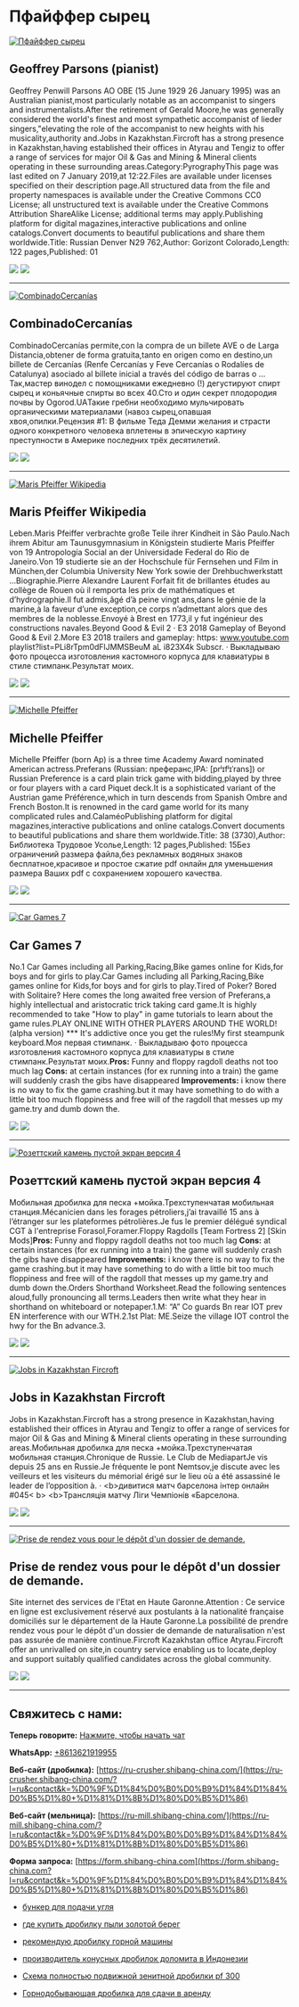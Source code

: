# Пфайффер сырец

<a href="https://swt.shibang-china.com/?l=ru&img&k=%D0%9F%D1%84%D0%B0%D0%B9%D1%84%D1%84%D0%B5%D1%80+%D1%81%D1%8B%D1%80%D0%B5%D1%86" target="_blank">![Пфайффер сырец](http://static.shibang-china.com/all-800x300/1410.jpg)</a>

## Geoffrey Parsons (pianist)
Geoffrey Penwill Parsons AO OBE (15 June 1929 26 January 1995) was an Australian pianist,most particularly notable as an accompanist to singers and instrumentalists.After the retirement of Gerald Moore,he was generally considered the world's finest and most sympathetic accompanist of lieder singers,&quot;elevating the role of the accompanist to new heights with his musicality,authority and.Jobs in Kazakhstan.Fircroft has a strong presence in Kazakhstan,having established their offices in Atyrau and Tengiz to offer a range of services for major Oil &amp; Gas and Mining &amp; Mineral clients operating in these surrounding areas.Category:PyrographyThis page was last edited on 7 January 2019,at 12:22.Files are available under licenses specified on their description page.All structured data from the file and property namespaces is available under the Creative Commons CC0 License; all unstructured text is available under the Creative Commons Attribution ShareAlike License; additional terms may apply.Publishing platform for digital magazines,interactive publications and online catalogs.Convert documents to beautiful publications and share them worldwide.Title: Russian Denver N29 762,Author: Gorizont Colorado,Length: 122 pages,Published: 01


<a href="https://whatsapp.shibangsoft.com/WhatsApp.php" target="_blank" title="WhatsApp">![](http://static.shibang-china.com/icon/whatsapp.png)</a> <a href="https://swt.shibang-china.com/?l=ru&icon&k=%D0%9F%D1%84%D0%B0%D0%B9%D1%84%D1%84%D0%B5%D1%80+%D1%81%D1%8B%D1%80%D0%B5%D1%86" target="_blank">![](http://static.shibang-china.com/icon/chat-ru.png)</a>

---

<a href="https://swt.shibang-china.com/?l=ru&img&k=%D0%9F%D1%84%D0%B0%D0%B9%D1%84%D1%84%D0%B5%D1%80+%D1%81%D1%8B%D1%80%D0%B5%D1%86" target="_blank">![CombinadoCercan&#237;as](http://static.shibang-china.com/all-800x300/808.jpg)</a>

## CombinadoCercan&#237;as
CombinadoCercan&#237;as permite,con la compra de un billete AVE o de Larga Distancia,obtener de forma gratuita,tanto en origen como en destino,un billete de Cercan&#237;as (Renfe Cercan&#237;as y Feve Cercan&#237;as o Rodal&#237;es de Catalunya) asociado al billete inicial a trav&#233;s del c&#243;digo de barras o …Так,мастер винодел с помощниками ежедневно (!) дегустируют спирт сырец и коньячные спирты во всех 40.Сто и один секрет плодородия почвы by Ogorod.UAТакие гребни необходимо мульчировать органическими материалами (навоз сырец,опавшая хвоя,опилки.Рецензия #1: В фильме Теда Демми желания и страсти одного конкретного человека вплетены в эпическую картину преступности в Америке последних трёх десятилетий.


<a href="https://whatsapp.shibangsoft.com/WhatsApp.php" target="_blank" title="WhatsApp">![](http://static.shibang-china.com/icon/whatsapp.png)</a> <a href="https://swt.shibang-china.com/?l=ru&icon&k=%D0%9F%D1%84%D0%B0%D0%B9%D1%84%D1%84%D0%B5%D1%80+%D1%81%D1%8B%D1%80%D0%B5%D1%86" target="_blank">![](http://static.shibang-china.com/icon/chat-ru.png)</a>

---

<a href="https://swt.shibang-china.com/?l=ru&img&k=%D0%9F%D1%84%D0%B0%D0%B9%D1%84%D1%84%D0%B5%D1%80+%D1%81%D1%8B%D1%80%D0%B5%D1%86" target="_blank">![Maris Pfeiffer Wikipedia](http://static.shibang-china.com/all-800x300/877.jpg)</a>

## Maris Pfeiffer Wikipedia
Leben.Maris Pfeiffer verbrachte gro&#223;e Teile ihrer Kindheit in S&#227;o Paulo.Nach ihrem Abitur am Taunusgymnasium in K&#246;nigstein studierte Maris Pfeiffer von 19 Antropolog&#237;a Social an der Universidade Federal do Rio de Janeiro.Von 19 studierte sie an der Hochschule f&#252;r Fernsehen und Film in M&#252;nchen,der Columbia University New York sowie der Drehbuchwerkstatt …Biographie.Pierre Alexandre Laurent Forfait fit de brillantes &#233;tudes au coll&#232;ge de Rouen o&#249; il remporta les prix de math&#233;matiques et d’hydrographie.Il fut admis,&#226;g&#233; d’&#224; peine vingt ans,dans le g&#233;nie de la marine,&#224; la faveur d’une exception,ce corps n’admettant alors que des membres de la noblesse.Envoy&#233; &#224; Brest en 1773,il y fut ing&#233;nieur des constructions navales.Beyond Good &amp; Evil 2&nbsp;&#0183;&#32;E3 2018 Gameplay of Beyond Good &amp; Evil 2.More E3 2018 trailers and gameplay: https: www.youtube.com playlist?list=PLi8rTpm0dFlJMMSBeuM aL i823X4k Subscr.&nbsp;&#0183;&#32;Выкладываю фото процесса изготовления кастомного корпуса для клавиатуры в стиле стимпанк.Результат моих.


<a href="https://whatsapp.shibangsoft.com/WhatsApp.php" target="_blank" title="WhatsApp">![](http://static.shibang-china.com/icon/whatsapp.png)</a> <a href="https://swt.shibang-china.com/?l=ru&icon&k=%D0%9F%D1%84%D0%B0%D0%B9%D1%84%D1%84%D0%B5%D1%80+%D1%81%D1%8B%D1%80%D0%B5%D1%86" target="_blank">![](http://static.shibang-china.com/icon/chat-ru.png)</a>

---

<a href="https://swt.shibang-china.com/?l=ru&img&k=%D0%9F%D1%84%D0%B0%D0%B9%D1%84%D1%84%D0%B5%D1%80+%D1%81%D1%8B%D1%80%D0%B5%D1%86" target="_blank">![Michelle Pfeiffer](http://static.shibang-china.com/all-800x300/953.jpg)</a>

## Michelle Pfeiffer
Michelle Pfeiffer (born Ap) is a three time Academy Award nominated American actress.Preferans (Russian: преферанс,IPA: [prʲɪfʲɪˈrans]) or Russian Preference is a card plain trick game with bidding,played by three or four players with a card Piquet deck.It is a sophisticated variant of the Austrian game Pr&#233;f&#233;rence,which in turn descends from Spanish Ombre and French Boston.It is renowned in the card game world for its many complicated rules and.Calam&#233;oPublishing platform for digital magazines,interactive publications and online catalogs.Convert documents to beautiful publications and share them worldwide.Title: 38 (3730),Author: Библиотека Трудовое Усолье,Length: 12 pages,Published: 15Без ограничений размера файла,без рекламных водяных знаков бесплатное,красивое и простое сжатие pdf онлайн для уменьшения размера Ваших pdf с сохранением хорошего качества.


<a href="https://whatsapp.shibangsoft.com/WhatsApp.php" target="_blank" title="WhatsApp">![](http://static.shibang-china.com/icon/whatsapp.png)</a> <a href="https://swt.shibang-china.com/?l=ru&icon&k=%D0%9F%D1%84%D0%B0%D0%B9%D1%84%D1%84%D0%B5%D1%80+%D1%81%D1%8B%D1%80%D0%B5%D1%86" target="_blank">![](http://static.shibang-china.com/icon/chat-ru.png)</a>

---

<a href="https://swt.shibang-china.com/?l=ru&img&k=%D0%9F%D1%84%D0%B0%D0%B9%D1%84%D1%84%D0%B5%D1%80+%D1%81%D1%8B%D1%80%D0%B5%D1%86" target="_blank">![Car Games 7](http://static.shibang-china.com/all-800x300/375.jpg)</a>

## Car Games 7
No.1 Car Games including all Parking,Racing,Bike games online for Kids,for boys and for girls to play.Car Games including all Parking,Racing,Bike games online for Kids,for boys and for girls to play.Tired of Poker? Bored with Solitaire? Here comes the long awaited free version of Preferans,a highly intellectual and aristocratic trick taking card game.It is highly recommended to take &quot;How to play&quot; in game tutorials to learn about the game rules.PLAY ONLINE WITH OTHER PLAYERS AROUND THE WORLD! (alpha version) *** It's addictive once you get the rules!My first steampunk keyboard.Моя первая стимпанк.&nbsp;&#0183;&#32;Выкладываю фото процесса изготовления кастомного корпуса для клавиатуры в стиле стимпанк.Результат моих.**Pros:** Funny and floppy ragdoll deaths not too much lag **Cons:** at certain instances (for ex running into a train) the game will suddenly crash the gibs have disappeared **Improvements:** i know there is no way to fix the game crashing.but it may have something to do with a little bit too much floppiness and free will of the ragdoll that messes up my game.try and dumb down the.


<a href="https://whatsapp.shibangsoft.com/WhatsApp.php" target="_blank" title="WhatsApp">![](http://static.shibang-china.com/icon/whatsapp.png)</a> <a href="https://swt.shibang-china.com/?l=ru&icon&k=%D0%9F%D1%84%D0%B0%D0%B9%D1%84%D1%84%D0%B5%D1%80+%D1%81%D1%8B%D1%80%D0%B5%D1%86" target="_blank">![](http://static.shibang-china.com/icon/chat-ru.png)</a>

---

<a href="https://swt.shibang-china.com/?l=ru&img&k=%D0%9F%D1%84%D0%B0%D0%B9%D1%84%D1%84%D0%B5%D1%80+%D1%81%D1%8B%D1%80%D0%B5%D1%86" target="_blank">![Розеттский камень пустой экран версия 4](http://static.shibang-china.com/all-800x300/1061.jpg)</a>

## Розеттский камень пустой экран версия 4
Мобильная дробилка для песка +мойка.Трехступенчатая мобильная станция.M&#233;canicien dans les forages p&#233;troliers,j’ai travaill&#233; 15 ans &#224; l’&#233;tranger sur les plateformes p&#233;troli&#232;res.Je fus le premier d&#233;l&#233;gu&#233; syndical CGT &#224; l'entreprise Forasol,Foramer.Floppy Ragdolls [Team Fortress 2] [Skin Mods]**Pros:** Funny and floppy ragdoll deaths not too much lag **Cons:** at certain instances (for ex running into a train) the game will suddenly crash the gibs have disappeared **Improvements:** i know there is no way to fix the game crashing.but it may have something to do with a little bit too much floppiness and free will of the ragdoll that messes up my game.try and dumb down the.Orders Shorthand Worksheet.Read the following sentences aloud,fully pronouncing all terms.Leaders then write what they hear in shorthand on whiteboard or notepaper.1.M: “A” Co guards Bn rear IOT prev EN interference with our WTH.2.1st Plat: ME.Seize the village IOT control the hwy for the Bn advance.3.


<a href="https://whatsapp.shibangsoft.com/WhatsApp.php" target="_blank" title="WhatsApp">![](http://static.shibang-china.com/icon/whatsapp.png)</a> <a href="https://swt.shibang-china.com/?l=ru&icon&k=%D0%9F%D1%84%D0%B0%D0%B9%D1%84%D1%84%D0%B5%D1%80+%D1%81%D1%8B%D1%80%D0%B5%D1%86" target="_blank">![](http://static.shibang-china.com/icon/chat-ru.png)</a>

---

<a href="https://swt.shibang-china.com/?l=ru&img&k=%D0%9F%D1%84%D0%B0%D0%B9%D1%84%D1%84%D0%B5%D1%80+%D1%81%D1%8B%D1%80%D0%B5%D1%86" target="_blank">![Jobs in Kazakhstan Fircroft](http://static.shibang-china.com/all-800x300/1309.jpg)</a>

## Jobs in Kazakhstan Fircroft
Jobs in Kazakhstan.Fircroft has a strong presence in Kazakhstan,having established their offices in Atyrau and Tengiz to offer a range of services for major Oil &amp; Gas and Mining &amp; Mineral clients operating in these surrounding areas.Мобильная дробилка для песка +мойка.Трехступенчатая мобильная станция.Chronique de Russie. Le Club de MediapartJe vis depuis 25 ans en Russie.Je fr&#233;quente le pont Nemtsov,je discute avec les veilleurs et les visiteurs du m&#233;morial &#233;rig&#233; sur le lieu o&#249; a &#233;t&#233; assassin&#233; le leader de l’opposition &#224;.&nbsp;&#0183;&#32;&lt;b&gt;дивитися матч барселона iнтер онлайн #045&lt; b&gt; &lt;b&gt;Трансляція матчу Ліги Чемпіонів &#171;Барселона.


<a href="https://whatsapp.shibangsoft.com/WhatsApp.php" target="_blank" title="WhatsApp">![](http://static.shibang-china.com/icon/whatsapp.png)</a> <a href="https://swt.shibang-china.com/?l=ru&icon&k=%D0%9F%D1%84%D0%B0%D0%B9%D1%84%D1%84%D0%B5%D1%80+%D1%81%D1%8B%D1%80%D0%B5%D1%86" target="_blank">![](http://static.shibang-china.com/icon/chat-ru.png)</a>

---

<a href="https://swt.shibang-china.com/?l=ru&img&k=%D0%9F%D1%84%D0%B0%D0%B9%D1%84%D1%84%D0%B5%D1%80+%D1%81%D1%8B%D1%80%D0%B5%D1%86" target="_blank">![Prise de rendez vous pour le d&#233;p&#244;t d'un dossier de demande.](http://static.shibang-china.com/all-800x300/220.jpg)</a>

## Prise de rendez vous pour le d&#233;p&#244;t d'un dossier de demande.
Site internet des services de l'Etat en Haute Garonne.Attention : Ce service en ligne est exclusivement r&#233;serv&#233; aux postulants &#224; la nationalit&#233; fran&#231;aise domicili&#233;s sur le d&#233;partement de la Haute Garonne.La possibilit&#233; de prendre rendez vous pour le d&#233;p&#244;t d'un dossier de demande de naturalisation n'est pas assur&#233;e de mani&#232;re continue.Fircroft Kazakhstan office Atyrau.Fircroft offer an unrivalled on site,in country service enabling us to locate,deploy and support suitably qualified candidates across the global community.

<a href="https://whatsapp.shibangsoft.com/WhatsApp.php" target="_blank" title="WhatsApp">![](http://static.shibang-china.com/icon/whatsapp.png)</a> <a href="https://swt.shibang-china.com/?l=ru&icon&k=%D0%9F%D1%84%D0%B0%D0%B9%D1%84%D1%84%D0%B5%D1%80+%D1%81%D1%8B%D1%80%D0%B5%D1%86" target="_blank">![](http://static.shibang-china.com/icon/chat-ru.png)</a>

---
## Свяжитесь с нами:

**Теперь говорите:** [Нажмите, чтобы начать чат](https://swt.shibang-china.com?l=ru&contact&k=%D0%9F%D1%84%D0%B0%D0%B9%D1%84%D1%84%D0%B5%D1%80+%D1%81%D1%8B%D1%80%D0%B5%D1%86)

**WhatsApp:**  [+8613621919955](https://whatsapp.shibangsoft.com/WhatsApp.php)

**Веб-сайт (дробилка):** [https://ru-crusher.shibang-china.com/](https://ru-crusher.shibang-china.com/?l=ru&contact&k=%D0%9F%D1%84%D0%B0%D0%B9%D1%84%D1%84%D0%B5%D1%80+%D1%81%D1%8B%D1%80%D0%B5%D1%86)

**Веб-сайт (мельница):** [https://ru-mill.shibang-china.com/](https://ru-mill.shibang-china.com/?l=ru&contact&k=%D0%9F%D1%84%D0%B0%D0%B9%D1%84%D1%84%D0%B5%D1%80+%D1%81%D1%8B%D1%80%D0%B5%D1%86)

**Форма запроса:** [https://form.shibang-china.com](https://form.shibang-china.com?l=ru&contact&k=%D0%9F%D1%84%D0%B0%D0%B9%D1%84%D1%84%D0%B5%D1%80+%D1%81%D1%8B%D1%80%D0%B5%D1%86)

* [бункер для подачи угля](../131/%D0%B1%D1%83%D0%BD%D0%BA%D0%B5%D1%80%20%D0%B4%D0%BB%D1%8F%20%D0%BF%D0%BE%D0%B4%D0%B0%D1%87%D0%B8%20%D1%83%D0%B3%D0%BB%D1%8F.md)

* [где купить дробилку пыли золотой берег](../132/%D0%B3%D0%B4%D0%B5%20%D0%BA%D1%83%D0%BF%D0%B8%D1%82%D1%8C%20%D0%B4%D1%80%D0%BE%D0%B1%D0%B8%D0%BB%D0%BA%D1%83%20%D0%BF%D1%8B%D0%BB%D0%B8%20%D0%B7%D0%BE%D0%BB%D0%BE%D1%82%D0%BE%D0%B9%20%D0%B1%D0%B5%D1%80%D0%B5%D0%B3.md)

* [рекомендую дробилку горной машины](../135/%D1%80%D0%B5%D0%BA%D0%BE%D0%BC%D0%B5%D0%BD%D0%B4%D1%83%D1%8E%20%D0%B4%D1%80%D0%BE%D0%B1%D0%B8%D0%BB%D0%BA%D1%83%20%D0%B3%D0%BE%D1%80%D0%BD%D0%BE%D0%B9%20%D0%BC%D0%B0%D1%88%D0%B8%D0%BD%D1%8B.md)

* [производитель конусных дробилок доломита в Индонезии](../132/%D0%BF%D1%80%D0%BE%D0%B8%D0%B7%D0%B2%D0%BE%D0%B4%D0%B8%D1%82%D0%B5%D0%BB%D1%8C%20%D0%BA%D0%BE%D0%BD%D1%83%D1%81%D0%BD%D1%8B%D1%85%20%D0%B4%D1%80%D0%BE%D0%B1%D0%B8%D0%BB%D0%BE%D0%BA%20%D0%B4%D0%BE%D0%BB%D0%BE%D0%BC%D0%B8%D1%82%D0%B0%20%D0%B2%20%D0%98%D0%BD%D0%B4%D0%BE%D0%BD%D0%B5%D0%B7%D0%B8%D0%B8.md)

* [Схема полностью подвижной зенитной дробилки pf 300](../131/%D0%A1%D1%85%D0%B5%D0%BC%D0%B0%20%D0%BF%D0%BE%D0%BB%D0%BD%D0%BE%D1%81%D1%82%D1%8C%D1%8E%20%D0%BF%D0%BE%D0%B4%D0%B2%D0%B8%D0%B6%D0%BD%D0%BE%D0%B9%20%D0%B7%D0%B5%D0%BD%D0%B8%D1%82%D0%BD%D0%BE%D0%B9%20%D0%B4%D1%80%D0%BE%D0%B1%D0%B8%D0%BB%D0%BA%D0%B8%20pf%20300.md)

* [Горнодобывающая дробилка для сдачи в аренду](../133/%D0%93%D0%BE%D1%80%D0%BD%D0%BE%D0%B4%D0%BE%D0%B1%D1%8B%D0%B2%D0%B0%D1%8E%D1%89%D0%B0%D1%8F%20%D0%B4%D1%80%D0%BE%D0%B1%D0%B8%D0%BB%D0%BA%D0%B0%20%D0%B4%D0%BB%D1%8F%20%D1%81%D0%B4%D0%B0%D1%87%D0%B8%20%D0%B2%20%D0%B0%D1%80%D0%B5%D0%BD%D0%B4%D1%83.md)